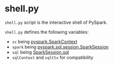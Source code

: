 # shell.py

`shell.py` script is the interactive shell of PySpark.

`shell.py` defines the following variables:

* `sc` being [pyspark.SparkContext](SparkContext.md)
* `spark` being [pyspark.sql.session.SparkSession](sql/SparkSession.md)
* `sql` being [SparkSession.sql](sql/SparkSession.md#sql)
* `sqlContext` and `sqlCtx` for compatibility
